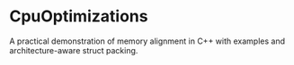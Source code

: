 # CpuOptimizations
A practical demonstration of memory alignment in C++ with examples and architecture-aware struct packing.
